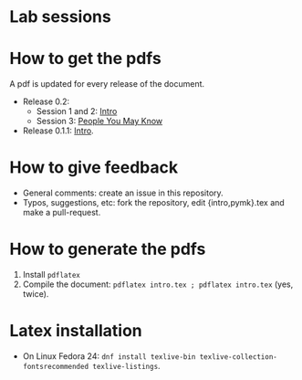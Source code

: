 # Lab sessions

# How to get the pdfs

A pdf is updated for every release of the document.

* Release 0.2:
   * Session 1 and 2: [Intro](https://github.com/glatard/big-data-analytics-course/releases/download/0.2/intro.pdf)
   * Session 3: [People You May Know](https://github.com/glatard/big-data-analytics-course/releases/download/0.2/pymk.pdf)
* Release 0.1.1: [Intro](https://github.com/glatard/big-data-analytics-labs/releases/download/0.1.1/labs.pdf).

# How to give feedback

* General comments: create an issue in this repository.
* Typos, suggestions, etc: fork the repository, edit {intro,pymk}.tex and make a pull-request. 

# How to generate the pdfs

1. Install `pdflatex`
2. Compile the document: `pdflatex intro.tex ; pdflatex intro.tex` (yes, twice).

# Latex installation

* On Linux Fedora 24: `dnf install texlive-bin texlive-collection-fontsrecommended texlive-listings`.

